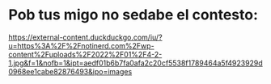 # Pob tus migo no sedabe el contesto:  
https://external-content.duckduckgo.com/iu/?u=https%3A%2F%2Fnotinerd.com%2Fwp-content%2Fuploads%2F2022%2F01%2F4-2-1.jpg&f=1&nofb=1&ipt=aedf01b6b7fa0afa2c20cf5538f1789464a5f4923929d0968ee1cabe82876493&ipo=images
